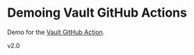 # Demoing Vault GitHub Actions

Demo for the [Vault GitHub Action](https://github.com/marketplace/actions/hashicorp-vault).

v2.0